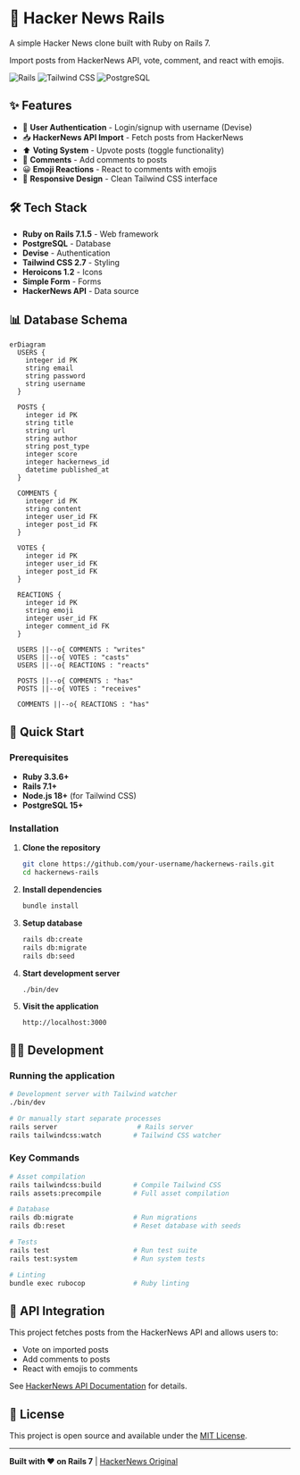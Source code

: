 # 📰 Hacker News Rails

A simple Hacker News clone built with Ruby on Rails 7.

Import posts from HackerNews API, vote, comment, and react with emojis.

![Rails](https://img.shields.io/badge/Rails-7.1.5-red?logo=ruby-on-rails)
![Tailwind CSS](https://img.shields.io/badge/Tailwind-2.7-blue?logo=tailwind-css)
![PostgreSQL](https://img.shields.io/badge/PostgreSQL-15-blue?logo=postgresql)

## ✨ Features

- 🔐 **User Authentication** - Login/signup with username (Devise)
- 📥 **HackerNews API Import** - Fetch posts from HackerNews
- ⬆️ **Voting System** - Upvote posts (toggle functionality)
- 💬 **Comments** - Add comments to posts
- 😀 **Emoji Reactions** - React to comments with emojis
- 📱 **Responsive Design** - Clean Tailwind CSS interface

## 🛠 Tech Stack

- **Ruby on Rails 7.1.5** - Web framework
- **PostgreSQL** - Database
- **Devise** - Authentication
- **Tailwind CSS 2.7** - Styling
- **Heroicons 1.2** - Icons
- **Simple Form** - Forms
- **HackerNews API** - Data source

## 📊 Database Schema

```mermaid
erDiagram
  USERS {
    integer id PK
    string email
    string password
    string username
  }

  POSTS {
    integer id PK
    string title
    string url
    string author
    string post_type
    integer score
    integer hackernews_id
    datetime published_at
  }

  COMMENTS {
    integer id PK
    string content
    integer user_id FK
    integer post_id FK
  }

  VOTES {
    integer id PK
    integer user_id FK
    integer post_id FK
  }

  REACTIONS {
    integer id PK
    string emoji
    integer user_id FK
    integer comment_id FK
  }

  USERS ||--o{ COMMENTS : "writes"
  USERS ||--o{ VOTES : "casts"
  USERS ||--o{ REACTIONS : "reacts"

  POSTS ||--o{ COMMENTS : "has"
  POSTS ||--o{ VOTES : "receives"

  COMMENTS ||--o{ REACTIONS : "has"
```

## 🚀 Quick Start

### Prerequisites

- **Ruby 3.3.6+**
- **Rails 7.1+**
- **Node.js 18+** (for Tailwind CSS)
- **PostgreSQL 15+**

### Installation

1. **Clone the repository**

   ```bash
   git clone https://github.com/your-username/hackernews-rails.git
   cd hackernews-rails
   ```

2. **Install dependencies**

   ```bash
   bundle install
   ```

3. **Setup database**

   ```bash
   rails db:create
   rails db:migrate
   rails db:seed
   ```

4. **Start development server**

   ```bash
   ./bin/dev
   ```

5. **Visit the application**
   ```
   http://localhost:3000
   ```

## 🧑‍💻 Development

### Running the application

```bash
# Development server with Tailwind watcher
./bin/dev

# Or manually start separate processes
rails server                    # Rails server
rails tailwindcss:watch        # Tailwind CSS watcher
```

### Key Commands

```bash
# Asset compilation
rails tailwindcss:build        # Compile Tailwind CSS
rails assets:precompile        # Full asset compilation

# Database
rails db:migrate               # Run migrations
rails db:reset                 # Reset database with seeds

# Tests
rails test                     # Run test suite
rails test:system              # Run system tests

# Linting
bundle exec rubocop            # Ruby linting
```

## 📝 API Integration

This project fetches posts from the HackerNews API and allows users to:

- Vote on imported posts
- Add comments to posts
- React with emojis to comments

See [HackerNews API Documentation](https://github.com/HackerNews/API) for details.

## 📄 License

This project is open source and available under the [MIT License](LICENSE).

---

**Built with ❤️ on Rails 7** | [HackerNews Original](https://news.ycombinator.com/)
